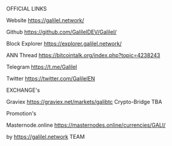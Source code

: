 OFFICIAL LINKS

Website https://galilel.network/

Github https://github.com/GalilelDEV/Galilel/

Block Explorer https://explorer.galilel.network/

ANN Thread https://bitcointalk.org/index.php?topic=4238243

Telegram https://t.me/Galilel

Twitter https://twitter.com/GalilelEN

EXCHANGE's

Graviex https://graviex.net/markets/galibtc
Crypto-Bridge TBA

Promotion's

Masternode.online https://masternodes.online/currencies/GALI/

by https://galilel.network TEAM
